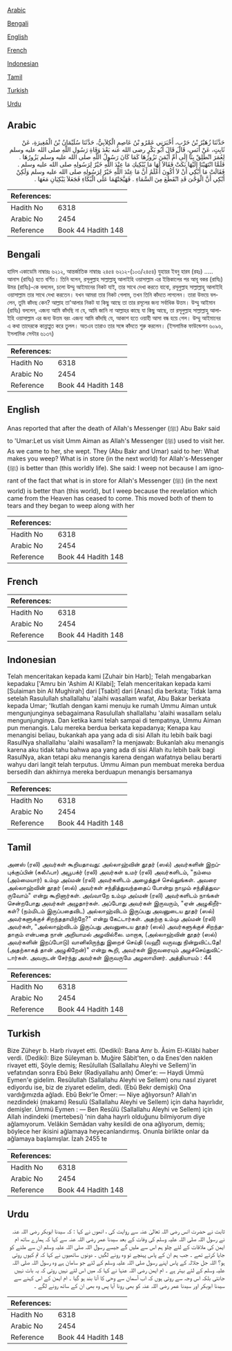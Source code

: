 [Arabic](#arabic)

[Bengali](#bengali)

[English](#english)

[French](#french)

[Indonesian](#indonesian)

[Tamil](#tamil)

[Turkish](#turkish)

[Urdu](#urdu)

## Arabic


<div dir="rtl" lang="ar" style={{fontSize:'larger',backgroundColor:'#f8f9fa',padding:20}}>
حَدَّثَنَا زُهَيْرُ بْنُ حَرْبٍ، أَخْبَرَنِي عَمْرُو بْنُ عَاصِمٍ الْكِلاَبِيُّ، حَدَّثَنَا سُلَيْمَانُ بْنُ الْمُغِيرَةِ، عَنْ ثَابِتٍ، عَنْ أَنَسٍ، قَالَ قَالَ أَبُو بَكْرٍ رضى الله عنه بَعْدَ وَفَاةِ رَسُولِ اللَّهِ صلى الله عليه وسلم لِعُمَرَ انْطَلِقْ بِنَا إِلَى أُمِّ أَيْمَنَ نَزُورُهَا كَمَا كَانَ رَسُولُ اللَّهِ صلى الله عليه وسلم يَزُورُهَا ‏.‏ فَلَمَّا انْتَهَيْنَا إِلَيْهَا بَكَتْ فَقَالاَ لَهَا مَا يُبْكِيكِ مَا عِنْدَ اللَّهِ خَيْرٌ لِرَسُولِهِ صلى الله عليه وسلم ‏.‏ فَقَالَتْ مَا أَبْكِي أَنْ لاَ أَكُونَ أَعْلَمُ أَنَّ مَا عِنْدَ اللَّهِ خَيْرٌ لِرَسُولِهِ صلى الله عليه وسلم وَلَكِنْ أَبْكِي أَنَّ الْوَحْىَ قَدِ انْقَطَعَ مِنَ السَّمَاءِ ‏.‏ فَهَيَّجَتْهُمَا عَلَى الْبُكَاءِ فَجَعَلاَ يَبْكِيَانِ مَعَهَا ‏.‏
</div>
<div style={{backgroundColor:'#f8f9fa',padding:20, marginBottom: 10}}><table> <thead> <tr> <th>References:</th> <th></th> </tr> </thead> <tbody><tr><td>Hadith No</td><td>6318</td></tr><tr><td>Arabic No</td><td>2454</td></tr><tr><td>Reference</td><td>Book 44 Hadith 148</td></tr></tbody></table></div>

## Bengali


<div dir="ltr" lang="bn" style={{fontSize:'larger',backgroundColor:'#f8f9fa',padding:20}}>
হাদিস একাডেমি নাম্বারঃ ৬২১২, আন্তর্জাতিক নাম্বারঃ ২৪৫৪ ৬২১২-(১০৩/২৪৫৪) যুহায়র ইবনু হারব (রহঃ) ..... আনাস (রাযিঃ) হতে বর্ণিত। তিনি বলেন, রসূলুল্লাহ সাল্লাল্লাহু আলাইহি ওয়াসাল্লাম এর ইন্তিকালের পর আবূ বকর (রাযিঃ) উমর (রাযিঃ)-কে বললেন, চলো উম্মু আইমানের নিকট যাই, তার সাথে দেখা করতে যাবো, রসূলুল্লাহ সাল্লাল্লাহু আলাইহি ওয়াসাল্লাম তার সাথে দেখা করতেন। যখন আমরা তার নিকট গেলাম, তখন তিনি কাঁদতে লাগলেন। তারা উভয়ে বললেন, তুমি কাঁদছ কেন? আল্লাহ তা'আলার নিকট যা কিছু আছে তা তার রসূলের জন্য সর্বাধিক উত্তম। উম্মু আইমান (রাযিঃ) বললেন, এজন্য আমি কাঁদছি না যে, আমি জানি না আল্লাহর কাছে যা কিছু আছে, তা রসূলুল্লাহ সাল্লাল্লাহু আলাইহি ওয়াসাল্লাম এর জন্য উত্তম বরং এজন্য আমি কাঁদছি যে, আকাশ হতে ওয়াহী আসা বন্ধ হয়ে গেল। উম্মু আইমানের এ কথা তাদেরকে কান্নাপ্লুত করে তুলল। অতএব তারাও তার সঙ্গে কাঁদতে শুরু করলেন। (ইসলামিক ফাউন্ডেশন ৬০৯৬, ইসলামিক সেন্টার ৬১৩৭)
</div>
<div style={{backgroundColor:'#f8f9fa',padding:20, marginBottom: 10}}><table> <thead> <tr> <th>References:</th> <th></th> </tr> </thead> <tbody><tr><td>Hadith No</td><td>6318</td></tr><tr><td>Arabic No</td><td>2454</td></tr><tr><td>Reference</td><td>Book 44 Hadith 148</td></tr></tbody></table></div>

## English


<div dir="ltr" lang="en" style={{fontSize:'larger',backgroundColor:'#f8f9fa',padding:20}}>
Anas reported that after the death of Allah's Messenger (ﷺ) Abu Bakr said to 'Umar:Let us visit Umm Aiman as Allah's Messenger (ﷺ) used to visit her. As we came to her, she wept. They (Abu Bakr and Umar) said to her: What makes you weep? What is in store (in the next world) for Allah's-Messenger (ﷺ) is better than (this worldly life). She said: I weep not because I am ignorant of the fact that what is in store for Allah's Messenger (ﷺ) (in the next world) is better than (this world), but I weep because the revelation which came from the Heaven has ceased to come. This moved both of them to tears and they began to weep along with her
</div>
<div style={{backgroundColor:'#f8f9fa',padding:20, marginBottom: 10}}><table> <thead> <tr> <th>References:</th> <th></th> </tr> </thead> <tbody><tr><td>Hadith No</td><td>6318</td></tr><tr><td>Arabic No</td><td>2454</td></tr><tr><td>Reference</td><td>Book 44 Hadith 148</td></tr></tbody></table></div>

## French


<div dir="ltr" lang="fr" style={{fontSize:'larger',backgroundColor:'#f8f9fa',padding:20}}>

</div>
<div style={{backgroundColor:'#f8f9fa',padding:20, marginBottom: 10}}><table> <thead> <tr> <th>References:</th> <th></th> </tr> </thead> <tbody><tr><td>Hadith No</td><td>6318</td></tr><tr><td>Arabic No</td><td>2454</td></tr><tr><td>Reference</td><td>Book 44 Hadith 148</td></tr></tbody></table></div>

## Indonesian


<div dir="ltr" lang="id" style={{fontSize:'larger',backgroundColor:'#f8f9fa',padding:20}}>
Telah menceritakan kepada kami [Zuhair bin Harb]; Telah mengabarkan kepadaku ['Amru bin 'Ashim Al Kilabi]; Telah menceritakan kepada kami [Sulaiman bin Al Mughirah] dari [Tsabit] dari [Anas] dia berkata; Tidak lama setelah Rasulullah shallallahu 'alaihi wasallam wafat, Abu Bakar berkata kepada Umar; 'Ikutlah dengan kami menuju ke rumah Ummu Aiman untuk mengunjunginya sebagaimana Rasulullah shallallahu 'alaihi wasallam selalu mengunjunginya. Dan ketika kami telah sampai di tempatnya, Ummu Aiman pun menangis. Lalu mereka berdua berkata kepadanya; Kenapa kau menangisi beliau, bukankah apa yang ada di sisi Allah itu lebih baik bagi RasulNya shallallahu 'alaihi wasallam? Ia menjawab: Bukanlah aku menangis karena aku tidak tahu bahwa apa yang ada di sisi Allah itu lebih baik bagi RasulNya, akan tetapi aku menangis karena dengan wafatnya beliau berarti wahyu dari langit telah terputus. Ummu Aiman pun membuat mereka berdua bersedih dan akhirnya mereka berduapun menangis bersamanya
</div>
<div style={{backgroundColor:'#f8f9fa',padding:20, marginBottom: 10}}><table> <thead> <tr> <th>References:</th> <th></th> </tr> </thead> <tbody><tr><td>Hadith No</td><td>6318</td></tr><tr><td>Arabic No</td><td>2454</td></tr><tr><td>Reference</td><td>Book 44 Hadith 148</td></tr></tbody></table></div>

## Tamil


<div dir="ltr" lang="ta" style={{fontSize:'larger',backgroundColor:'#f8f9fa',padding:20}}>
அனஸ் (ரலி) அவர்கள் கூறியதாவது: அல்லாஹ்வின் தூதர் (ஸல்) அவர்களின் இறப்புக்குப்பின் (கலீஃபா) அபூபக்ர் (ரலி) அவர்கள் உமர் (ரலி) அவர்களிடம், "நம்மை (அம்மையார்) உம்மு அய்மன் (ரலி) அவர்களிடம் அழைத்துச் செல்லுங்கள். அவரை அல்லாஹ்வின் தூதர் (ஸல்) அவர்கள் சந்தித்துவந்ததைப் போன்று நாமும் சந்தித்துவருவோம்" என்று கூறினார்கள். அவ்வாறே உம்மு அய்மன் (ரலி) அவர்களிடம் நாங்கள் சென்றபோது அவர்கள் அழுதார்கள். அப்போது அவர்கள் இருவரும், "ஏன் அழுகிறீர்கள்? (நம்மிடம் இருப்பதைவிட) அல்லாஹ்விடம் இருப்பது அவனுடைய தூதர் (ஸல்) அவர்களுக்குச் சிறந்ததாயிற்றே?" என்று கேட்டார்கள். அதற்கு உம்மு அய்மன் (ரலி) அவர்கள், "அல்லாஹ்விடம் இருப்பது அவனுடைய தூதர் (ஸல்) அவர்களுக்குச் சிறந்ததாகும் என்பதை நான் அறியாமல் அழவில்லை. மாறாக, (அல்லாஹ்வின் தூதர் (ஸல்) அவர்களின் இறப்போடு) வானிலிருந்து இறைச் செய்தி (வஹீ) வருவது நின்றுவிட்டதே! (அதற்காகத் தான் அழுகிறேன்)" என்று கூறி, அவர்கள் இருவரையும் அழச்செய்துவிட்டார்கள். அவருடன் சேர்ந்து அவர்கள் இருவருமே அழலாயினர். அத்தியாயம் : 44
</div>
<div style={{backgroundColor:'#f8f9fa',padding:20, marginBottom: 10}}><table> <thead> <tr> <th>References:</th> <th></th> </tr> </thead> <tbody><tr><td>Hadith No</td><td>6318</td></tr><tr><td>Arabic No</td><td>2454</td></tr><tr><td>Reference</td><td>Book 44 Hadith 148</td></tr></tbody></table></div>

## Turkish


<div dir="ltr" lang="tr" style={{fontSize:'larger',backgroundColor:'#f8f9fa',padding:20}}>
Bize Züheyr b. Harb rivayet etti. (Dediki): Bana Amr b. Âsim El-Kilâbi haber verdi. (Dediki): Bize Süleyman b. Muğire Sâbit'ten, o da Enes'den naklen rivayet etti, Şöyle demiş; Resûlullah (Sallallahu Aleyhi ve Sellem)'in vefatından sonra Ebû Bekr (Radiyallahu anh) Ömer'e: — Haydi Ümmü Eymen'e gidelim. Resûlullah (Sallallahu Aleyhi ve Sellem) onu nasıl ziyaret ediyordu ise, biz de ziyaret edelim, dedi. (Ebû Bekr demişki) Ona vardığımızda ağladı. Ebû Bekr'le Ömer: — Niye ağlıyorsun? Allah'ın nezdindeki (makamı) Resulü (Sallallahu Aleyhi ve Sellem) için daha hayırlıdır, demişler. Ümmü Eymen : — Ben Resûlü (Sallallahu Aleyhi ve Sellem) için Allah indindeki (mertebesi) 'nin daha hayırlı olduğunu bilmiyorum diye ağlamıyorum. Velâkin Semâdan vahy kesildi de ona ağlıyorum, demiş; böylece her ikisini ağlamaya heyecanlandırmış. Onunla birlikte onlar da ağlamaya başlamışlar. İzah 2455 te
</div>
<div style={{backgroundColor:'#f8f9fa',padding:20, marginBottom: 10}}><table> <thead> <tr> <th>References:</th> <th></th> </tr> </thead> <tbody><tr><td>Hadith No</td><td>6318</td></tr><tr><td>Arabic No</td><td>2454</td></tr><tr><td>Reference</td><td>Book 44 Hadith 148</td></tr></tbody></table></div>

## Urdu


<div dir="rtl" lang="ur" style={{fontSize:'larger',backgroundColor:'#f8f9fa',padding:20}}>
ثابت نے حضرت انس رضی اللہ تعالیٰ عنہ سے روایت کی ، انھوں نے کہا : کہ سیدنا ابوبکر رضی اللہ عنہ نے رسول اللہ صلی اللہ علیہ وسلم کی وفات کے بعد سیدنا عمر رضی اللہ عنہ سے کہا کہ ہمارے ساتھ ام ایمن کی ملاقات کے لئے چلو ہم اس سے ملیں گے جیسے رسول اللہ صلی اللہ علیہ وسلم ان سے ملنے کو جایا کرتے تھے ۔ جب ہم ان کے پاس پہنچے تو وہ رونے لگیں ۔ دونوں ساتھیوں نے کہا کہ تم کیوں روتی ہو؟ اللہ جل جلالہ کے پاس اپنے رسول صلی اللہ علیہ وسلم کے لئے جو سامان ہے وہ رسول اللہ صلی اللہ علیہ وسلم کے لئے بہتر ہے ۔ ام ایمن رضی اللہ عنہا نے کہا کہ میں اس لئے نہیں روتی کہ یہ بات نہیں جانتی بلکہ اس وجہ سے روتی ہوں کہ اب آسمان سے وحی کا آنا بند ہو گیا ۔ ام ایمن کے اس کہنے سے سیدنا ابوبکر اور سیدنا عمر رضی اللہ عنہ کو بھی رونا آیا پس وہ بھی ان کے ساتھ رونے لگے ۔
</div>
<div style={{backgroundColor:'#f8f9fa',padding:20, marginBottom: 10}}><table> <thead> <tr> <th>References:</th> <th></th> </tr> </thead> <tbody><tr><td>Hadith No</td><td>6318</td></tr><tr><td>Arabic No</td><td>2454</td></tr><tr><td>Reference</td><td>Book 44 Hadith 148</td></tr></tbody></table></div>
